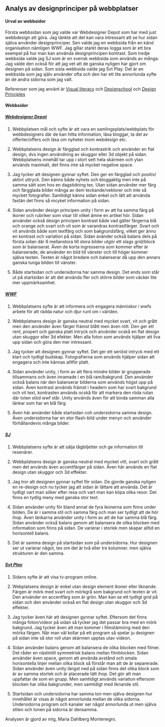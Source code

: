 ## Analys av designprinciper på webbplatser

#### Urval av webbsidor

Första webbsidan som jag valde var Webdesigner Depot som har med just webbdesign att göra.
Jag tänkte att det kan vara intressant att se hur sidan själva använder designprinciper.
Sen valde jag en webbsida från en känd organisation nämligen WWF. Jag gillar starkt deras
logga som är ett bra exempel på hur man kan använda designprincipen kontrast. Som tredje 
webbsida valde jag SJ som är en svensk webbsida som används av många. Jag valde den också
för att jag vet att de ganska nyligen har gjort om designen på sidan. Som sista webbsida 
valde jag Svt Play. Det är en webbsida som jag själv använder ofta och den har ett lite
annorlunda syfte än de andra sidorna som jag valt.

Referenser som jag använt är [Visual literacy](https://dbwebb.se/article/vl.pdf) och
[Designschool](https://designschool.canva.com/design-elements-principles/) och [Design Principles](http://www.getty.edu/education/teachers/building_lessons/principles_design.pdf)


#### Webbsidor

##### [Webdesigner Depot](http://www.webdesignerdepot.com/)

1. Webbplatsen mål och syfte är att vara en samlingsplats/webbplats för webbdesigners där de kan hitta information, läsa bloggar, ta del av offerter/offers och läsa om nyheter inom webdesign etc.

2. Webbplatsens design är färgglad och kontrastrik och använder en flat design, dvs ingen användning av skuggor eller 3d objekt på sidan. Webbplatsens innehåll tar upp i stort sett hela skärmen och ytan används maximalt, det finns inte så mycket negative space.

3. Jag tycker att designen gynnar syftet. Den ger en färgglad och positiv/ aktivt uttryck. Den känns både nyhets och bloggaktig men inte på samma sätt som hos en dagstidning tex. Utan sidan använder mer färg och färgglada bilder många av dem teckande/vektorer och inte så mycket fotografier. Samtidigt känns sidan enkel och lätt att använda fastän det finns så mcyket information på sidan.

4. Sidan använder design principen unity i form av att ha samma färg på ikoner och rubriker som visar till vilket ämne en artikel hör. Sidan använder också design principen kontrast både vad gäller färgerna blå och orange och svart och vit som är varandras kontrastfärger. Svart och vit används både som textfärg och som bakgrundsfärg, vilket ger ännu en kontrast och variation på sidan. Sidan avänder också balans dels på första sidan där 6 mellanstora till stora bilder utgör ett slags grid/block som är balanserat. Även de korta ingresserna som kommer efter är balanserade, de använder en bild till vänster och till höger kommer själva texten. Texten är något bredare och balanserar då upp den annars ganska tunga bilden till vänster.

5. Både startsidan och undersidorna har samma design. Det ends som står ut på startsidan är att det används fler och större bilder som väcker lite mer uppmärksamhet.



##### [WWF](http://www.wwf.se/)

1. Webbplatsens syfte är att informera och engagera människor i wwfs arbete för att rädda natur och djur runt om i världen.

2. Webbplatsens design är ganska neutral med mycket svart, vit och grått men den använder även färger främst blått men även rött. Den ger ett rent, propert och ganska platt intryck och använder ocskå en flat design utan skuggor eller 3d efekter.  Men alla foton som används hjälper att liva upp sidan och göra den mer intressant.

3. Jag tycker att designen gynnar syftet. Det ger ett seriöst intryck med ett klart och tydligt budskap. Fotografierna som används hjälper sidan att engagera och inte kännas alltför platt.

4. Sidan använder unity, i form av att flera mindre bilder är grupperade tillsammans och även inramade i en blå ram/bakgrund. Den använder också balans när den balanserar bilderna som används högst upp på sidan. Även kontrast används främst i headern som har svart bakgrund och vit text, kontrasten används ocskå för att markera den röda rutan där txten stöd wwf står. Unity används även för att binda samman alla länkar som har en blå färg.

5. Även här använder både startsidan coh undersidorna samma design. Även undersidorna har en stor flash-bild under menyn och använder förhållandevis många bilder.


##### [SJ](https://www.sj.se/)

1. Webbplatsens syfte är att sälja tågbiljetter och ge information till resenärer.

2. Webbplatsens design är ganska neutral med mycket vitt, svart och grått men det används även accentfärger på sidan. Även här används en flat design utan skuggor och 3d effekter.

3. Jag tror att designen gynnar syftet för sidan. De gjorde ganska nyligen en re-design och nu tycker jag att sidan är lättare att använda. Det är tydligt vart man söker efter resa och vart man kan köpa olika resor. Det finns en tydlig meny med ganska stor text.

4. Sidan använder unity för bland annat de fyra ikonerna som finns under bilden. De är i samma stil och samma färg och man ser tydligt att de hör ihop. Även länkarna använder unity i form av att de har samma blå färg. Sidan använder också balans genom att balansera de olika blocken med information som finns på sidan. De varierar i storlek men skapar alltid en horisontell balans.

5. Det är samma design på startsidan som på undersidorna. Hur designen ser ut varierar något, tex om det är två eller tre kolumner. men själva strukturen är den samma.


##### [Svt Play](http://www.svtplay.se/)

1. Sidans syfte är att visa tv-program online.

2. Webplatsens design är enkel utan design element ikoner eller liknande. Färgen är mörk med svart och mörkgrå som bakgrund och texten är vit. Den använder en accentfärg som är grön. Man kan se ett tydligt grid på sidan och den använder också en flat design utan skuggor och 3d effekter.

3. Jag tycker även här att designen gynnar syftet. Eftersom det finns många foton/videor på sidan så tycker jag det passar bra med en mörk bakgrund. Jag tycker även att man kommer i filmstämning med den mörka färgen. När man väl kollar på ett program så spelar ju designen på sidan inte så stor roll utan skärmen upptas utav videon.

4. Sidan använder balans genom att balansera de olika blocken med filmer. Det råder en nästintill symmetrisk balans mellan filmblocken. Sidan använder även space, genom att använda avstånd och smala horisontella linjer mellan olika block så förstår man att de är separerade. Sidan använder även unity längst ned på sidan finns det olika block som är av samma storlek och är placerade tätt ihop. Det gör att man uppfattar de som en grupp. Men samtidigt används variation eftersom blocken har olika bakgrunder, men samtidigt med liknande stil.

5. Startsidan och undersidorna har samma ton men själva designen hur innehållet är visas är något annorlunda mellan de olika sidorna. Undersidorna program och kanaler ser något annorlunda ut men själva stilen och tonen på sidorna är densamma.


Analysen är gjord av mig, Maria Dahlberg Montenegro.
